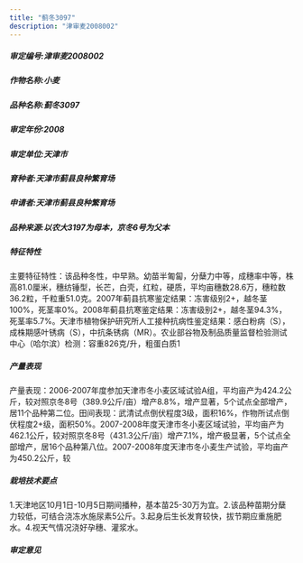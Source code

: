 ```yaml
---
title: "蓟冬3097"
description: "津审麦2008002"
---
```

##### 审定编号:津审麦2008002

##### 作物名称:小麦

##### 品种名称:蓟冬3097

##### 审定年份:2008

##### 审定单位:天津市

##### 育种者:天津市蓟县良种繁育场

##### 申请者:天津市蓟县良种繁育场

##### 品种来源:以农大3197为母本，京冬6号为父本

##### 特征特性
主要特征特性：该品种冬性，中早熟。幼苗半匍匐，分蘖力中等，成穗率中等，株高81.0厘米，穗纺锤型，长芒，白壳，红粒，硬质，平均亩穗数28.6万，穗粒数36.2粒，千粒重51.0克。2007年蓟县抗寒鉴定结果：冻害级别2+，越冬茎100%，死茎率0%。2008年蓟县抗寒鉴定结果：冻害级别2+，越冬茎94.3%，死茎率5.7%。天津市植物保护研究所人工接种抗病性鉴定结果：感白粉病（S），成株期感叶锈病（S），中抗条锈病（MR）。农业部谷物及制品质量监督检验测试中心（哈尔滨）检测：容重826克/升，粗蛋白质1

##### 产量表现
产量表现：2006-2007年度参加天津市冬小麦区域试验A组，平均亩产为424.2公斤，较对照京冬8号（389.9公斤/亩）增产8.8%，增产显著，5个试点全部增产，居11个品种第二位。田间表现：武清试点倒伏程度3级，面积16%，作物所试点倒伏程度2+级，面积50%。2007-2008年度天津市冬小麦区域试验，平均亩产为462.1公斤，较对照京冬8号（431.3公斤/亩）增产7.1%，增产极显著，5个试点全部增产，居16个品种第八位。2007-2008年度天津市冬小麦生产试验，平均亩产为450.2公斤，较

##### 栽培技术要点
1.天津地区10月1日-10月5日期间播种，基本苗25-30万为宜。2.该品种苗期分蘖力较低，可结合浇冻水施尿素5公斤。3.起身后生长发育较快，拔节期应重施肥水。4.视天气情况浇好孕穗、灌浆水。

##### 审定意见

